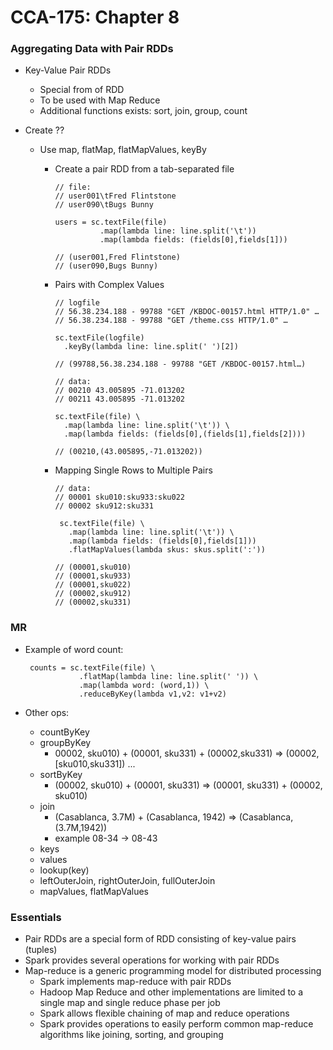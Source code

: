 # CCA-175: Chapter 8

### Aggregating Data with Pair RDDs 

- Key-Value Pair RDDs

  - Special from of RDD
  - To be used with Map Reduce
  - Additional functions exists: sort, join, group, count

- Create ??

  - Use map, flatMap, flatMapValues, keyBy 

    - Create a pair RDD from a tab-separated file

      ```
      // file:
      // user001\tFred Flintstone
      // user090\tBugs Bunny
      
      users = sc.textFile(file)
                .map(lambda line: line.split('\t'))
                .map(lambda fields: (fields[0],fields[1]))
      
      // (user001,Fred Flintstone)
      // (user090,Bugs Bunny)
      ```

    - Pairs with Complex Values

      ```
      // logfile
      // 56.38.234.188 - 99788 "GET /KBDOC-00157.html HTTP/1.0" …
      // 56.38.234.188 - 99788 "GET /theme.css HTTP/1.0" …
      
      sc.textFile(logfile)
        .keyBy(lambda line: line.split(' ')[2])
      
      // (99788,56.38.234.188 - 99788 "GET /KBDOC-00157.html…)
      ```

      ```
      // data: 
      // 00210 43.005895 -71.013202
      // 00211 43.005895 -71.013202
      
      sc.textFile(file) \
        .map(lambda line: line.split('\t')) \
        .map(lambda fields: (fields[0],(fields[1],fields[2])))
      
      // (00210,(43.005895,-71.013202))
      ```

    - Mapping Single Rows to Multiple Pairs

      ```
      // data:
      // 00001 sku010:sku933:sku022
      // 00002 sku912:sku331
      
       sc.textFile(file) \
         .map(lambda line: line.split('\t')) \
         .map(lambda fields: (fields[0],fields[1]))
         .flatMapValues(lambda skus: skus.split(':'))
      
      // (00001,sku010)
      // (00001,sku933)
      // (00001,sku022)
      // (00002,sku912)
      // (00002,sku331)
      ```

### MR

- Example of word count: 

  ```
   counts = sc.textFile(file) \
              .flatMap(lambda line: line.split(' ')) \
              .map(lambda word: (word,1)) \
              .reduceByKey(lambda v1,v2: v1+v2)
  ```

- Other ops:

  - countByKey 
  - groupByKey 
    - 00002, sku010) + (00001, sku331) + (00002,sku331) => (00002, [sku010,sku331]) ...
  - sortByKey 
    - (00002, sku010) + (00001, sku331) => (00001, sku331) + (00002, sku010) 
  - join 
    - (Casablanca, 3.7M) + (Casablanca, 1942) => (Casablanca, (3.7M,1942))
    - example 08-34 -> 08-43
  - keys
  - values
  - lookup(key)
  - leftOuterJoin, rightOuterJoin, fullOuterJoin 
  - mapValues, flatMapValues




### Essentials

- Pair RDDs are a special form of RDD consisting of key-value pairs (tuples)
- Spark provides several operations for working with pair RDDs
- Map-reduce is a generic programming model for distributed processing
  - Spark implements map-reduce with pair RDDs
  - Hadoop Map Reduce and other implementations are limited to a single map and single reduce phase per job
  - Spark allows flexible chaining of map and reduce operations
  - Spark provides operations to easily perform common map-reduce algorithms like joining, sorting, and grouping